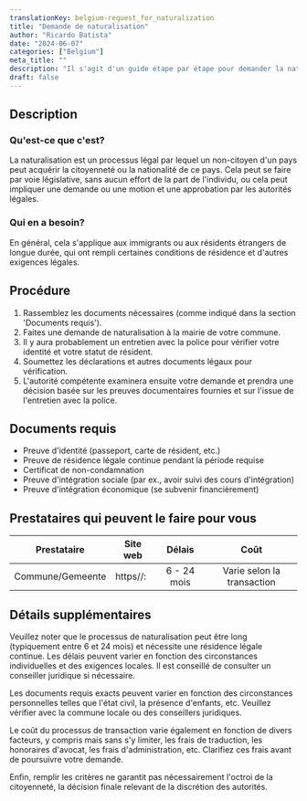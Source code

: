 ```yaml
---
translationKey: belgium-request_for_naturalization
title: "Demande de naturalisation"
author: "Ricardo Batista"
date: "2024-06-07"
categories: ["Belgium"]
meta_title: ""
description: "Il s'agit d'un guide étape par étape pour demander la naturalisation en Belgique, provenant de témoignages fiables de première main."
draft: false
---
```


## Description
### Qu'est-ce que c'est?
La naturalisation est un processus légal par lequel un non-citoyen d'un pays peut acquérir la citoyenneté ou la nationalité de ce pays. Cela peut se faire par voie législative, sans aucun effort de la part de l'individu, ou cela peut impliquer une demande ou une motion et une approbation par les autorités légales.

### Qui en a besoin?
En général, cela s'applique aux immigrants ou aux résidents étrangers de longue durée, qui ont rempli certaines conditions de résidence et d'autres exigences légales.

## Procédure
1. Rassemblez les documents nécessaires (comme indiqué dans la section 'Documents requis').
2. Faites une demande de naturalisation à la mairie de votre commune.
3. Il y aura probablement un entretien avec la police pour vérifier votre identité et votre statut de résident.
4. Soumettez les déclarations et autres documents légaux pour vérification.
5. L'autorité compétente examinera ensuite votre demande et prendra une décision basée sur les preuves documentaires fournies et sur l'issue de l'entretien avec la police.

## Documents requis
- Preuve d'identité (passeport, carte de résident, etc.)
- Preuve de résidence légale continue pendant la période requise
- Certificat de non-condamnation
- Preuve d'intégration sociale (par ex., avoir suivi des cours d'intégration)
- Preuve d'intégration économique (se subvenir financièrement)

## Prestataires qui peuvent le faire pour vous

| Prestataire     |     Site web    |     Délais       |       Coût      |
| --------------- | --------------- |  :-------------: | :-------------: |
| Commune/Gemeente|  https//:       |  6 - 24 mois     | Varie selon la transaction |

## Détails supplémentaires
Veuillez noter que le processus de naturalisation peut être long (typiquement entre 6 et 24 mois) et nécessite une résidence légale continue. Les délais peuvent varier en fonction des circonstances individuelles et des exigences locales. Il est conseillé de consulter un conseiller juridique si nécessaire.

Les documents requis exacts peuvent varier en fonction des circonstances personnelles telles que l'état civil, la présence d'enfants, etc. Veuillez vérifier avec la commune locale ou des conseillers juridiques.

Le coût du processus de transaction varie également en fonction de divers facteurs, y compris mais sans s'y limiter, les frais de traduction, les honoraires d'avocat, les frais d'administration, etc. Clarifiez ces frais avant de poursuivre votre demande.

Enfin, remplir les critères ne garantit pas nécessairement l'octroi de la citoyenneté, la décision finale relevant de la discrétion des autorités.